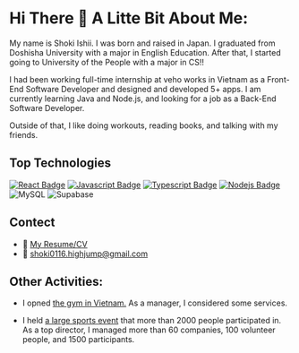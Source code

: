 # Hi There 👋 A Litte Bit About Me:

My name is Shoki Ishii. I was born and raised in Japan. I graduated from Doshisha University with a major in English Education.
After that, I started going to University of the People with a major in CS!!

I had been working full-time internship at veho works in Vietnam as a Front-End Software Developer and designed and developed 5+ apps.
I am currently learning Java and Node.js, and looking for a job as a Back-End Software Developer.

Outside of that, I like doing workouts, reading books, and talking with my friends.

## Top Technologies

[![React Badge](https://img.shields.io/badge/-React-61DBFB?style=for-the-badge&labelColor=black&logo=react&logoColor=61DBFB)](#) [![Javascript Badge](https://img.shields.io/badge/-Javascript-F0DB4F?style=for-the-badge&labelColor=black&logo=javascript&logoColor=F0DB4F)](#) [![Typescript Badge](https://img.shields.io/badge/-Typescript-007acc?style=for-the-badge&labelColor=black&logo=typescript&logoColor=007acc)](#) [![Nodejs Badge](https://img.shields.io/badge/-Nodejs-3C873A?style=for-the-badge&labelColor=black&logo=node.js&logoColor=3C873A)](#) ![MySQL](https://img.shields.io/badge/mysql-%2300f.svg?style=for-the-badge&labelColor=black&logo=mysql&logoColor=white) ![Supabase](https://img.shields.io/badge/Supabase-3ECF8E?style=for-the-badge&labelColor=black&logo=supabase&logoColor=white)


## Contect
- :paperclip: [My Resume/CV](https://github.com/Sho-ki/my-portfolio/blob/main/public/resume.pdf)
- :email: shoki0116.highjump@gmail.com



## Other Activities:
- I opned [the gym in Vietnam.](https://www.vehofitness.com)
As a manager, I considered some services.


- I held [a large sports event](https://www.jbav-ekiden.com/9) that more than 2000 people participated in.
As a top director, I managed more than 60 companies, 100 volunteer people, and 1500 participants.





